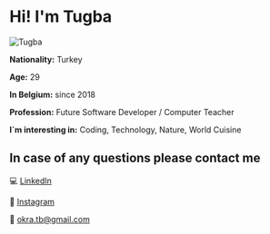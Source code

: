 
# Hi! I'm Tugba

![Tugba](https://avatars.githubusercontent.com/yildiztugba)

**Nationality:** Turkey

**Age:** 29

**In Belgium:** since 2018

**Profession:** Future Software Developer / Computer Teacher

**I`m interesting in:** Coding, Technology, Nature, World Cuisine

## In case of any questions please contact me

💻 [LinkedIn](https://www.linkedin.com/in/)
  
📱 [Instagram](https://www.instagram.com/)  

💌 [okra.tb@gmail.com](mailto:okra.tb@gmail.com)
